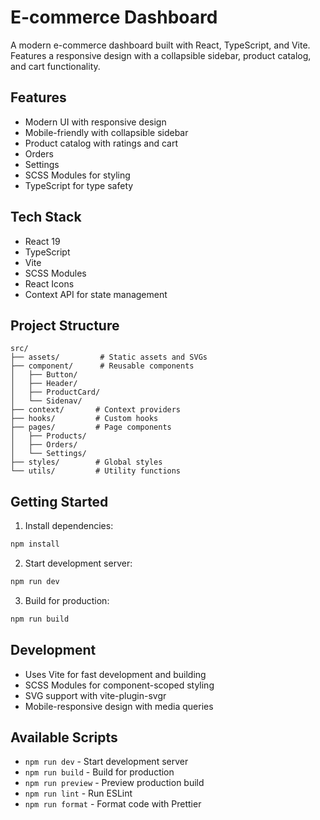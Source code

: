 # E-commerce Dashboard

A modern e-commerce dashboard built with React, TypeScript, and Vite. Features a responsive design with a collapsible sidebar, product catalog, and cart functionality.

## Features

- Modern UI with responsive design
- Mobile-friendly with collapsible sidebar
- Product catalog with ratings and cart
- Orders
- Settings
- SCSS Modules for styling
- TypeScript for type safety

## Tech Stack

- React 19
- TypeScript
- Vite
- SCSS Modules
- React Icons
- Context API for state management

## Project Structure

```
src/
├── assets/         # Static assets and SVGs
├── component/      # Reusable components
│   ├── Button/
│   ├── Header/
│   ├── ProductCard/
│   └── Sidenav/
├── context/       # Context providers
├── hooks/         # Custom hooks
├── pages/         # Page components
│   ├── Products/
│   ├── Orders/
│   └── Settings/
├── styles/        # Global styles
└── utils/         # Utility functions
```

## Getting Started

1. Install dependencies:

```bash
npm install
```

2. Start development server:

```bash
npm run dev
```

3. Build for production:

```bash
npm run build
```

## Development

- Uses Vite for fast development and building
- SCSS Modules for component-scoped styling
- SVG support with vite-plugin-svgr
- Mobile-responsive design with media queries

## Available Scripts

- `npm run dev` - Start development server
- `npm run build` - Build for production
- `npm run preview` - Preview production build
- `npm run lint` - Run ESLint
- `npm run format` - Format code with Prettier
